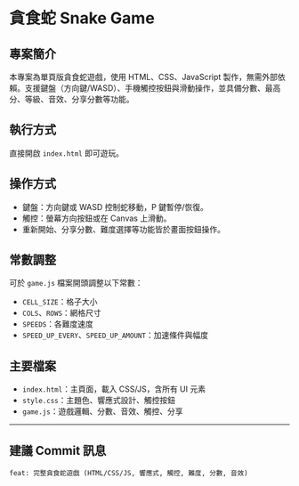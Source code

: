 # 貪食蛇 Snake Game

## 專案簡介
本專案為單頁版貪食蛇遊戲，使用 HTML、CSS、JavaScript 製作，無需外部依賴。支援鍵盤（方向鍵/WASD）、手機觸控按鈕與滑動操作，並具備分數、最高分、等級、音效、分享分數等功能。

## 執行方式
直接開啟 `index.html` 即可遊玩。

## 操作方式
- 鍵盤：方向鍵或 WASD 控制蛇移動，P 鍵暫停/恢復。
- 觸控：螢幕方向按鈕或在 Canvas 上滑動。
- 重新開始、分享分數、難度選擇等功能皆於畫面按鈕操作。

## 常數調整
可於 `game.js` 檔案開頭調整以下常數：
- `CELL_SIZE`：格子大小
- `COLS`、`ROWS`：網格尺寸
- `SPEEDS`：各難度速度
- `SPEED_UP_EVERY`、`SPEED_UP_AMOUNT`：加速條件與幅度

## 主要檔案
- `index.html`：主頁面，載入 CSS/JS，含所有 UI 元素
- `style.css`：主題色、響應式設計、觸控按鈕
- `game.js`：遊戲邏輯、分數、音效、觸控、分享

---

## 建議 Commit 訊息
```
feat: 完整貪食蛇遊戲 (HTML/CSS/JS, 響應式, 觸控, 難度, 分數, 音效)
```
